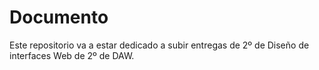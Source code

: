 # Documento

Este repositorio va a estar dedicado a subir entregas de 2º de Diseño de interfaces Web de 2º de DAW.
